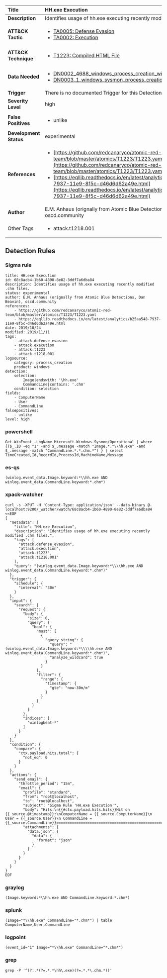 | Title                    | HH.exe Execution       |
|:-------------------------|:------------------|
| **Description**          | Identifies usage of hh.exe executing recently modified .chm files. |
| **ATT&amp;CK Tactic**    |  <ul><li>[TA0005: Defense Evasion](https://attack.mitre.org/tactics/TA0005)</li><li>[TA0002: Execution](https://attack.mitre.org/tactics/TA0002)</li></ul>  |
| **ATT&amp;CK Technique** | <ul><li>[T1223: Compiled HTML File](https://attack.mitre.org/techniques/T1223)</li></ul>  |
| **Data Needed**          | <ul><li>[DN0002_4688_windows_process_creation_with_commandline](../Data_Needed/DN0002_4688_windows_process_creation_with_commandline.md)</li><li>[DN0003_1_windows_sysmon_process_creation](../Data_Needed/DN0003_1_windows_sysmon_process_creation.md)</li></ul>  |
| **Trigger**              |  There is no documented Trigger for this Detection Rule yet  |
| **Severity Level**       | high |
| **False Positives**      | <ul><li>unlike</li></ul>  |
| **Development Status**   | experimental |
| **References**           | <ul><li>[https://github.com/redcanaryco/atomic-red-team/blob/master/atomics/T1223/T1223.yaml](https://github.com/redcanaryco/atomic-red-team/blob/master/atomics/T1223/T1223.yaml)</li><li>[https://eqllib.readthedocs.io/en/latest/analytics/b25aa548-7937-11e9-8f5c-d46d6d62a49e.html](https://eqllib.readthedocs.io/en/latest/analytics/b25aa548-7937-11e9-8f5c-d46d6d62a49e.html)</li></ul>  |
| **Author**               | E.M. Anhaus (orignally from Atomic Blue Detections, Dan Beavin), oscd.community |
| Other Tags           | <ul><li>attack.t1218.001</li></ul> | 

## Detection Rules

### Sigma rule

```
title: HH.exe Execution
id: 68c8acb4-1b60-4890-8e82-3ddf7a6dba84
description: Identifies usage of hh.exe executing recently modified .chm files.
status: experimental
author: E.M. Anhaus (orignally from Atomic Blue Detections, Dan Beavin), oscd.community
references:
    - https://github.com/redcanaryco/atomic-red-team/blob/master/atomics/T1223/T1223.yaml
    - https://eqllib.readthedocs.io/en/latest/analytics/b25aa548-7937-11e9-8f5c-d46d6d62a49e.html
date: 2019/10/24
modified: 2019/11/11
tags:
    - attack.defense_evasion
    - attack.execution
    - attack.t1223
    - attack.t1218.001
logsource:
    category: process_creation
    product: windows
detection:
    selection:
        Image|endswith: '\hh.exe'
        CommandLine|contains: '.chm'
    condition: selection
fields:
    - ComputerName
    - User
    - CommandLine
falsepositives:
    - unlike
level: high

```





### powershell
    
```
Get-WinEvent -LogName Microsoft-Windows-Sysmon/Operational | where {($_.ID -eq "1" -and $_.message -match "Image.*.*\\hh.exe" -and $_.message -match "CommandLine.*.*.chm.*") } | select TimeCreated,Id,RecordId,ProcessId,MachineName,Message
```


### es-qs
    
```
(winlog.event_data.Image.keyword:*\\hh.exe AND winlog.event_data.CommandLine.keyword:*.chm*)
```


### xpack-watcher
    
```
curl -s -XPUT -H 'Content-Type: application/json' --data-binary @- localhost:9200/_watcher/watch/68c8acb4-1b60-4890-8e82-3ddf7a6dba84 <<EOF
{
  "metadata": {
    "title": "HH.exe Execution",
    "description": "Identifies usage of hh.exe executing recently modified .chm files.",
    "tags": [
      "attack.defense_evasion",
      "attack.execution",
      "attack.t1223",
      "attack.t1218.001"
    ],
    "query": "(winlog.event_data.Image.keyword:*\\\\hh.exe AND winlog.event_data.CommandLine.keyword:*.chm*)"
  },
  "trigger": {
    "schedule": {
      "interval": "30m"
    }
  },
  "input": {
    "search": {
      "request": {
        "body": {
          "size": 0,
          "query": {
            "bool": {
              "must": [
                {
                  "query_string": {
                    "query": "(winlog.event_data.Image.keyword:*\\\\hh.exe AND winlog.event_data.CommandLine.keyword:*.chm*)",
                    "analyze_wildcard": true
                  }
                }
              ],
              "filter": {
                "range": {
                  "timestamp": {
                    "gte": "now-30m/m"
                  }
                }
              }
            }
          }
        },
        "indices": [
          "winlogbeat-*"
        ]
      }
    }
  },
  "condition": {
    "compare": {
      "ctx.payload.hits.total": {
        "not_eq": 0
      }
    }
  },
  "actions": {
    "send_email": {
      "throttle_period": "15m",
      "email": {
        "profile": "standard",
        "from": "root@localhost",
        "to": "root@localhost",
        "subject": "Sigma Rule 'HH.exe Execution'",
        "body": "Hits:\n{{#ctx.payload.hits.hits}}Hit on {{_source.@timestamp}}:\nComputerName = {{_source.ComputerName}}\n        User = {{_source.User}}\n CommandLine = {{_source.CommandLine}}================================================================================\n{{/ctx.payload.hits.hits}}",
        "attachments": {
          "data.json": {
            "data": {
              "format": "json"
            }
          }
        }
      }
    }
  }
}
EOF

```


### graylog
    
```
(Image.keyword:*\\hh.exe AND CommandLine.keyword:*.chm*)
```


### splunk
    
```
(Image="*\\hh.exe" CommandLine="*.chm*") | table ComputerName,User,CommandLine
```


### logpoint
    
```
(event_id="1" Image="*\\hh.exe" CommandLine="*.chm*")
```


### grep
    
```
grep -P '^(?:.*(?=.*.*\hh\.exe)(?=.*.*\.chm.*))'
```



